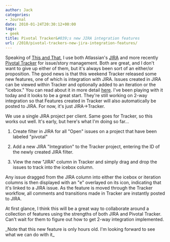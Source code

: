 ```yaml
---
author: Jack
categories:
- Journal
date: 2010-01-24T20:30:12+00:00
tags:
- geek
title: Pivotal Tracker&#039;s new JIRA integration features
url: /2010/pivotal-trackers-new-jira-integration-features/
---
```


Speaking of [This and That](https://jackbaty.com/2010/01/this-and-that/), I use both Atlassian's [JIRA](http://www.atlassian.com/software/jira/) and more recently [Pivotal Tracker](http://www.pivotaltracker.com/) for issue/story management. Both are great, and I don't want to give up either of them, but it's always been sort of an either/or proposition. The good news is that this weekend Tracker released some new features, one of which is integration with JIRA. Issues created in JIRA can be viewed within Tracker and optionally added to an iteration or the "icebox." You can read about it in more detail [here](http://www.pivotaltracker.com/help/integrations#external_integrations). I've been playing with it today and it looks to be a great start. They're still working on 2-way integration so that Features created in Tracker will also automatically be posted to JIRA. For now, it's just JIRA->Tracker.

We use a single JIRA project per client. Same goes for Tracker, so this works out well. It's early, but here's what I'm doing so far&#8230;

1. Create filter in JIRA for all "Open" issues on a project that have been labeled "pivotal"
  
2. Add a new JIRA "Integration" to the Tracker project, entering the ID of the newly created JIRA filter.
  
3. View the new "JIRA" column in Tracker and simply drag and drop the issues to track into the icebox column.

Any issue dragged from the JIRA column into either the icebox or iteration columns is then displayed with an "e" overlayed on its icon, indicating that it's linked to a JIRA issue. As the feature is moved through the Tracker workflow, all comments and transitions made in Tracker are instantly posted to JIRA.

At first glance, I think this will be a great way to collaborate around a collection of features using the strengths of both JIRA and Pivotal Tracker. Can't wait for them to figure out how to get 2-way integration implemented.

\_Note that this new feature is only hours old. I'm looking forward to see what we can do with it\_